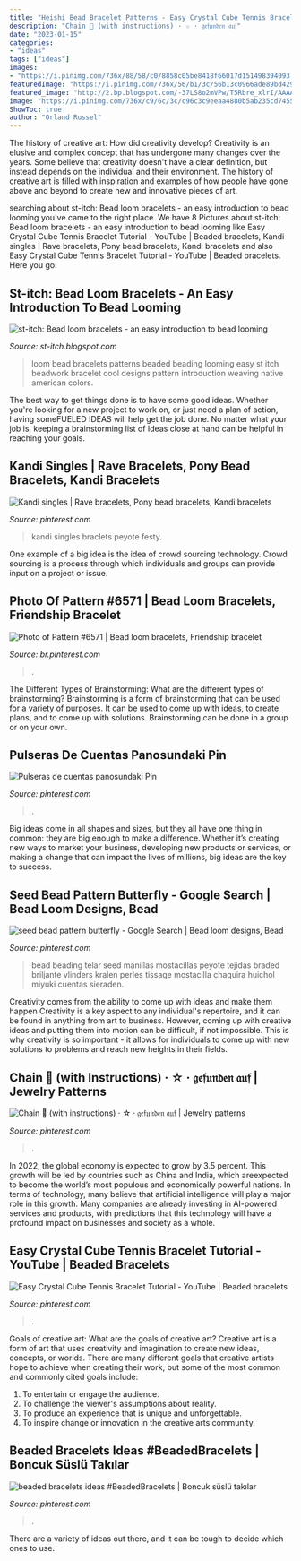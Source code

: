 ```yaml
---
title: "Heishi Bead Bracelet Patterns - Easy Crystal Cube Tennis Bracelet Tutorial"
description: "Chain 🎀 (with instructions) · ☆ · 𝔤𝔢𝔣𝔲𝔫𝔡𝔢𝔫 𝔞𝔲𝔣"
date: "2023-01-15"
categories:
- "ideas"
tags: ["ideas"]
images:
- "https://i.pinimg.com/736x/88/58/c0/8858c05be8418f66017d151498394093.jpg"
featuredImage: "https://i.pinimg.com/736x/56/b1/3c/56b13c0966ade89bd429c10bccabfd94.jpg"
featured_image: "http://2.bp.blogspot.com/-37LS8o2mVPw/T5Rbre_xlrI/AAAAAAAAAoE/DRPETR_m5Yo/s1600/beadloombracelets.jpg"
image: "https://i.pinimg.com/736x/c9/6c/3c/c96c3c9eeaa4880b5ab235cd74559a34.jpg"
ShowToc: true
author: "Orland Russel"
---
```



The history of creative art: How did creativity develop?
Creativity is an elusive and complex concept that has undergone many changes over the years. Some believe that creativity doesn't have a clear definition, but instead depends on the individual and their environment. The history of creative art is filled with inspiration and examples of how people have gone above and beyond to create new and innovative pieces of art.

	

		
searching about st-itch: Bead loom bracelets - an easy introduction to bead looming you've came to the right place. We have 8 Pictures about st-itch: Bead loom bracelets - an easy introduction to bead looming like Easy Crystal Cube Tennis Bracelet Tutorial - YouTube | Beaded bracelets, Kandi singles | Rave bracelets, Pony bead bracelets, Kandi bracelets and also Easy Crystal Cube Tennis Bracelet Tutorial - YouTube | Beaded bracelets. Here you go:
		
    
## St-itch: Bead Loom Bracelets - An Easy Introduction To Bead Looming

<img loading=lazy src="http://2.bp.blogspot.com/-37LS8o2mVPw/T5Rbre_xlrI/AAAAAAAAAoE/DRPETR_m5Yo/s1600/beadloombracelets.jpg" onerror="this.onerror=null;this.src='https://tse3.mm.bing.net/th?id=OIP.PREN_1C4hluruGF7YvbjbQHaLG&amp;pid=15.1';" alt="st-itch: Bead loom bracelets - an easy introduction to bead looming">

_Source: st-itch.blogspot.com_

>loom bead bracelets patterns beaded beading looming easy st itch beadwork bracelet cool designs pattern introduction weaving native american colors. 

	

The best way to get things done is to have some good ideas. Whether you're looking for a new project to work on, or just need a plan of action, having someFUELED IDEAS will help get the job done. No matter what your job is, keeping a brainstorming list of Ideas close at hand can be helpful in reaching your goals.

    
## Kandi Singles | Rave Bracelets, Pony Bead Bracelets, Kandi Bracelets

<img loading=lazy src="https://i.pinimg.com/736x/c9/6c/3c/c96c3c9eeaa4880b5ab235cd74559a34.jpg" onerror="this.onerror=null;this.src='https://tse2.mm.bing.net/th?id=OIP.OnRazpJJBuxglTlTMERzegHaJ4&amp;pid=15.1';" alt="Kandi singles | Rave bracelets, Pony bead bracelets, Kandi bracelets">

_Source: pinterest.com_

>kandi singles braclets peyote festy. 

	

One example of a big idea is the idea of crowd sourcing technology. Crowd sourcing is a process through which individuals and groups can provide input on a project or issue.

    
## Photo Of Pattern #6571 | Bead Loom Bracelets, Friendship Bracelet

<img loading=lazy src="https://i.pinimg.com/736x/82/ce/db/82cedb10f4560e15c135a127bac229b0--photos-of.jpg" onerror="this.onerror=null;this.src='https://tse2.mm.bing.net/th?id=OIP.LX-5XWXAq6YH42iHpGTIswHaJ3&amp;pid=15.1';" alt="Photo of Pattern #6571 | Bead loom bracelets, Friendship bracelet">

_Source: br.pinterest.com_

>. 

	

The Different Types of Brainstorming: What are the different types of brainstorming?
Brainstorming is a form of brainstorming that can be used for a variety of purposes. It can be used to come up with ideas, to create plans, and to come up with solutions. Brainstorming can be done in a group or on your own.

    
## Pulseras De Cuentas Panosundaki Pin

<img loading=lazy src="https://i.pinimg.com/736x/2c/7d/3e/2c7d3e084c58b5b7135ea5495bbbfebb.jpg" onerror="this.onerror=null;this.src='https://tse1.mm.bing.net/th?id=OIP.v-tSkXbuWStMwyaLXXIBuQHaJ4&amp;pid=15.1';" alt="Pulseras de cuentas panosundaki Pin">

_Source: pinterest.com_

>. 

	

Big ideas come in all shapes and sizes, but they all have one thing in common: they are big enough to make a difference. Whether it’s creating new ways to market your business, developing new products or services, or making a change that can impact the lives of millions, big ideas are the key to success.

    
## Seed Bead Pattern Butterfly - Google Search | Bead Loom Designs, Bead

<img loading=lazy src="https://i.pinimg.com/736x/88/58/c0/8858c05be8418f66017d151498394093.jpg" onerror="this.onerror=null;this.src='https://tse4.mm.bing.net/th?id=OIP.H9Wf-W7o4rQkWl13t0CyBAHaMD&amp;pid=15.1';" alt="seed bead pattern butterfly - Google Search | Bead loom designs, Bead">

_Source: pinterest.com_

>bead beading telar seed manillas mostacillas peyote tejidas braded briljante vlinders kralen perles tissage mostacilla chaquira huichol miyuki cuentas sieraden. 

	

Creativity comes from the ability to come up with ideas and make them happen
Creativity is a key aspect to any individual's repertoire, and it can be found in anything from art to business. However, coming up with creative ideas and putting them into motion can be difficult, if not impossible. This is why creativity is so important - it allows for individuals to come up with new solutions to problems and reach new heights in their fields.

    
## Chain 🎀 (with Instructions) · ☆ · 𝔤𝔢𝔣𝔲𝔫𝔡𝔢𝔫 𝔞𝔲𝔣 | Jewelry Patterns

<img loading=lazy src="https://i.pinimg.com/736x/4e/da/4b/4eda4b323f34a9cfa4f22ca591d5c956.jpg" onerror="this.onerror=null;this.src='https://tse2.mm.bing.net/th?id=OIP.qnVCGTsvndc-u-17qso9UwHaSM&amp;pid=15.1';" alt="Chain 🎀 (with instructions) · ☆ · 𝔤𝔢𝔣𝔲𝔫𝔡𝔢𝔫 𝔞𝔲𝔣 | Jewelry patterns">

_Source: pinterest.com_

>. 

	

In 2022, the global economy is expected to grow by 3.5 percent. This growth will be led by countries such as China and India, which areexpected to become the world’s most populous and economically powerful nations. In terms of technology, many believe that artificial intelligence will play a major role in this growth. Many companies are already investing in AI-powered services and products, with predictions that this technology will have a profound impact on businesses and society as a whole.

    
## Easy Crystal Cube Tennis Bracelet Tutorial - YouTube | Beaded Bracelets

<img loading=lazy src="https://i.pinimg.com/736x/56/b1/3c/56b13c0966ade89bd429c10bccabfd94.jpg" onerror="this.onerror=null;this.src='https://tse4.mm.bing.net/th?id=OIP.FN6Omf6KvaakBTm7_RvzFgHaFj&amp;pid=15.1';" alt="Easy Crystal Cube Tennis Bracelet Tutorial - YouTube | Beaded bracelets">

_Source: pinterest.com_

>. 

	

Goals of creative art: What are the goals of creative art?
Creative art is a form of art that uses creativity and imagination to create new ideas, concepts, or worlds. There are many different goals that creative artists hope to achieve when creating their work, but some of the most common and commonly cited goals include: 
1. To entertain or engage the audience.
2. To challenge the viewer's assumptions about reality.
3. To produce an experience that is unique and unforgettable.
4. To inspire change or innovation in the creative arts community.

    
## Beaded Bracelets Ideas #BeadedBracelets | Boncuk Süslü Takılar

<img loading=lazy src="https://i.pinimg.com/736x/5c/d8/27/5cd827cda1a103db9dcb39aa751da725.jpg" onerror="this.onerror=null;this.src='https://tse3.mm.bing.net/th?id=OIP.Hfqkx3gYP8f4dJF7e7DHhwHaNI&amp;pid=15.1';" alt="beaded bracelets ideas #BeadedBracelets | Boncuk süslü takılar">

_Source: pinterest.com_

>. 

	

There are a variety of ideas out there, and it can be tough to decide which ones to use.

